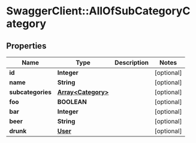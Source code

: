# SwaggerClient::AllOfSubCategoryCategory

## Properties
Name | Type | Description | Notes
------------ | ------------- | ------------- | -------------
**id** | **Integer** |  | [optional] 
**name** | **String** |  | [optional] 
**subcategories** | [**Array&lt;Category&gt;**](Category.md) |  | [optional] 
**foo** | **BOOLEAN** |  | [optional] 
**bar** | **Integer** |  | [optional] 
**beer** | **String** |  | [optional] 
**drunk** | [**User**](User.md) |  | [optional] 

